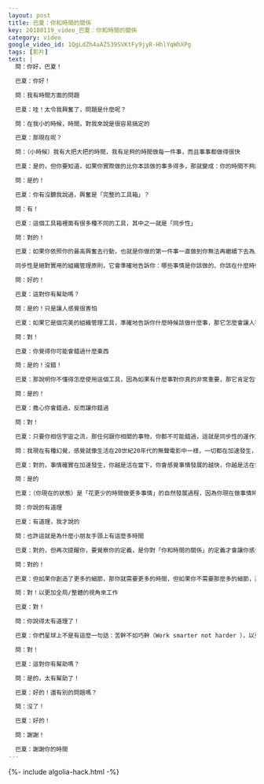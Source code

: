 ```yaml
---
layout: post
title: 巴夏：你和時間的關係
key: 20180119_video_巴夏：你和時間的關係
category: video
google_video_id: 1QgLdZh4aAZ539SVKtFy9jyR-HhlYqWhXPg
tags: [影片]
text: |
  問：你好，巴夏！

  巴夏：你好！

  問：我有時間方面的問題

  巴夏：哇！太令我興奮了，問題是什麼呢？

  問：在我小的時候，時間，對我來說是很容易搞定的

  巴夏：那現在呢？

  問：（小時候）我有大把大把的時間，我有足夠的時間做每一件事，而且事事都做得很快

  巴夏：是的，但你要知道，如果你實際做的比你本該做的事多得多，那就變成：你的時間不夠用，而如果你相信興奮自帶的工具之一即「同步性」，那同步性就會為你把每件事都組織好，你就有足夠的時間去做你該做的每件事，而你沒時間做的事，就說明你目前不需要做，這對你有幫助嗎？還是說我沒花足夠的時間跟你解釋？你需要我再解說一遍嗎？

  問：是的！

  巴夏：你有沒聽我說過，興奮是「完整的工具箱」？

  問：有！

  巴夏：這個工具箱裡面有很多種不同的工具，其中之一就是「同步性」

  問：對的！

  巴夏：如果你依照你的最高興奮去行動，也就是你做的第一件事一直做到你無法再繼續下去為止，然後你做下一件事，再下一件事，再下下一件事⋯，興奮工具箱中的同步性會準確地告訴你在哪件你興奮的事情上該花多少時間，而當一天結束時，你興奮地想要睡覺，所以沒時間做任何一件事，都說明在這時你不需要做這件事

  同步性是絕對實用的組織管理原則，它會準確地告訴你：哪些事情是你該做的、你該在什麼時候做、一天要做的量是多少等等⋯，讓它來規劃你的日程安排，讓同步性當你的嚮導，然後你就會有剛好的時間，剛剛好做好你真正需要做的全部的事情，而在那一刻，你還沒做的事情，可能並不像你所想的那樣「需要及時做完」

  問：好的！

  巴夏：這對你有幫助嗎？

  問：是的！只是讓人感覺很害怕

  巴夏：如果它是個完美的組織管理工具，準確地告訴你什麼時候該做什麼事，那它怎麼會讓人害怕呢？唯一一個讓你害怕的原因，就是你不相信它是這樣運作的

  問：對！

  巴夏：你覺得你可能會錯過什麼東西

  問：是的！沒錯！

  巴夏：那說明你不懂得怎麼使用這個工具，因為如果有什麼事對你真的非常重要，那它肯定包含在組織管理原則中，如此你怎麼可能錯過它呢？你認為這件事會在原則之外嗎？真正和你相關的事一件都不會少！這是它的特點之一，只要相關，一個都少不了！所以，你什麼都不會錯過，實際上唯一會讓你錯過的做法就是你花時間在那裡擔憂你會錯過它們，你明白嗎？

  問：是的！

  巴夏：擔心你會錯過，反而讓你錯過

  問：對！

  巴夏：只要你相信宇宙之流，那任何跟你相關的事物，你都不可能錯過，這就是同步性的運作方式

  問：我現在有種幻覺，感覺就像生活在20世紀20年代的無聲電影中一樣，一切都在加速發生，相比於20年前，一天很快就過去了，感覺就像只過了20秒

  巴夏：對的，事情確實在加速發生，你越是活在當下，你會感覺事情發展的越快，你越是活在當下，你創造的時間就越少，記住，時間是由你創造的，因此，你越是活在當下你的效率就越高，於是你就可以用更少的時間做更多的事，你明白嗎？

  問：是的

  巴夏：（你現在的狀態）是「花更少的時間做更多事情」的自然發展過程，因為你現在做事情時，越來越專注在當下

  問：你說的有道理

  巴夏：有道理，我才說的

  問：也許這就是為什麼小朋友手頭上有這麼多時間

  巴夏：對的，但再次提醒你，要覺察你的定義，是你對「你和時間的關係」的定義才會讓你感覺到時間不夠用，你的時間總是夠的，因為創造時間的人是你

  問：對的！

  巴夏：但如果你創造了更多的細節，那你就需要更多的時間，但如果你不需要那麼多的細節，那你就不需要創造那麼多的時間

  問：對！以更加全局/整體的視角來工作

  巴夏：對！

  問：你說得太有道理了！

  巴夏：你們星球上不是有這麼一句話：苦幹不如巧幹（Work smarter not harder ），以更加全面的視角來工作吧，這樣，你就可以用更少的時間把事情做完

  問：對！

  巴夏：這對你有幫助嗎？

  問：是的，太有幫助了！

  巴夏：好的！還有別的問題嗎？

  問：沒了！

  巴夏：好的！

  問：謝謝！

  巴夏：謝謝你的時間
---
```


{%- include algolia-hack.html -%}
